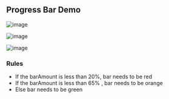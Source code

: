 ## Progress Bar Demo

![image](https://user-images.githubusercontent.com/35677839/185355021-4e42bbbf-2b13-41e3-8f9c-4f6e53866bf2.png)

![image](https://user-images.githubusercontent.com/35677839/185354863-4f13ae20-b20f-446f-8ce1-3955ac452991.png)

![image](https://user-images.githubusercontent.com/35677839/185354968-6054bf6d-a587-4a49-ae6c-0a239780c945.png)


### Rules

- If the barAmount is less than 20%, bar needs to be red
- If the barAmount is less than 65% , bar needs to be orange
- Else bar needs to be green
